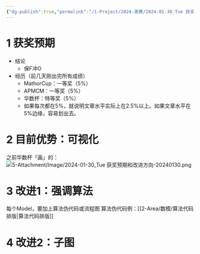 ```yaml
---
{"dg-publish":true,"permalink":"/1-Project/2024-美赛/2024-01-30_Tue 获奖预期和改进方向/"}
---
```


# 1 获奖预期
- 结论
	- 保F冲O
- 经历（前几天刚出完所有成绩）
	- MathorCup：一等奖（5%）
	- APMCM：一等奖（5%）
	- 华数杯：特等奖（5%）
	- 如果每次都在5%，就说明文章水平实际上在2.5%以上。如果文章水平在5%边缘，容易划出去。
# 2 目前优势：可视化
之前华数杯「画」的：
![5-Attachment/Image/2024-01-30_Tue 获奖预期和改进方向-20240130.png](/img/user/5-Attachment/Image/2024-01-30_Tue%20%E8%8E%B7%E5%A5%96%E9%A2%84%E6%9C%9F%E5%92%8C%E6%94%B9%E8%BF%9B%E6%96%B9%E5%90%91-20240130.png)
# 3 改进1：强调算法
每个Model，要加上算法伪代码或流程图
算法伪代码例：[[2-Area/数模/算法代码排版\|算法代码排版]]
# 4 改进2：子图
